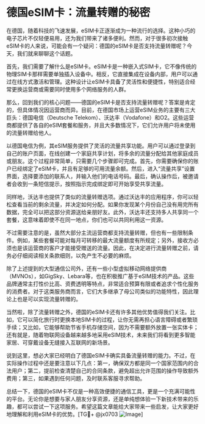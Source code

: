 # 德国eSIM卡：流量转赠的秘密

在德国，随着科技的飞速发展，eSIM卡正逐渐成为一种流行的选择。这种小巧的电子芯片不仅轻便易用，还为我们带来了诸多便利。然而，对于很多初次接触eSIM卡的人来说，可能会有一个疑问：德国的eSIM卡是否支持流量转赠呢？今天，我们就来聊聊这个话题。

首先，我们需要了解什么是eSIM卡。eSIM卡是一种嵌入式SIM卡，它不像传统的物理SIM卡那样需要单独插入设备中。相反，它直接集成在设备内部，用户可以通过在线方式激活和管理。这种设计让eSIM卡具备了灵活性和便捷性，特别适合经常更换运营商或需要同时使用多个网络服务的人群。

那么，回到我们的核心问题——德国的eSIM卡是否支持流量转赠呢？答案是肯定的，但具体情况因运营商而异。目前，在德国市场上运营eSIM业务的主要有三大巨头：德国电信（Deutsche Telekom）、沃达丰（Vodafone）和O2。这些运营商都提供了各自的eSIM套餐和服务，并且大多数情况下，它们允许用户将未使用的流量转赠给他人。

以德国电信为例，其eSIM服务提供了灵活的流量共享功能。用户可以通过登录到自己的账户页面，在线创建一个家庭共享计划，将多余的流量分配给其他家庭成员或朋友。这个过程非常简单，只需要几个步骤即可完成。首先，你需要确保你的账户已经绑定了eSIM卡，并且有足够的可用流量余额。然后，进入“流量共享”设置界面，选择要添加的联系人，并输入他们的电话号码。最后，确认操作后，被邀请者会收到一条短信提示，按照指示完成绑定即可开始享受共享流量。

同样地，沃达丰也提供了类似的流量转赠选项。通过沃达丰的应用程序，你可以轻松查看当前的剩余流量，并决定如何分配。如果你发现某个月份自己没有用完所有数据，完全可以把这部分资源送给亲朋好友。此外，沃达丰还支持多人共享同一个套餐，这意味着即使不在同一地点，你们也可以共同利用这一资源。

不过需要注意的是，虽然大部分主流运营商都支持流量转赠，但也有一些限制条件。例如，某些套餐可能对每月可转移的最大流量额度有所规定；另外，接收方必须也是该运营商的客户才能接受赠送的流量。因此，在决定进行流量转赠之前，请务必仔细阅读相关条款细则，以免产生不必要的麻烦。

除了上述提到的大型通信公司外，还有一些小型虚拟移动网络提供商（MVNOs），如GigSky、Lebara等，也在积极推广基于eSIM技术的产品。这些品牌通常主打性价比高、资费透明等特点，非常适合预算有限或者追求个性化服务的消费者。对于这类服务商而言，它们大多继承了母公司类似的功能特性，因此理论上也是可以实现流量转赠的。

当然啦，除了流量转赠之外，德国的eSIM卡还有许多其他优势值得我们关注。比如，它可以简化旅行时更换本地SIM卡的过程，让你无需再担心语言障碍或者繁琐手续；又比如，它能够帮助节省手机存储空间，因为不需要额外放置一张实体卡；还有就是，随着物联网设备越来越多地采用eSIM技术，未来我们将看到更多智能家居、可穿戴设备无缝接入互联网的新场景。

说到这里，想必大家已经明白了德国eSIM卡确实具备流量转赠的能力。不过，在实际操作过程中还是要注意以下几点：第一，确保双方都是同一个国家范围内的合法用户；第二，提前检查清楚自己的合同条款，避免超出允许范围的操作导致额外费用；第三，如果遇到任何问题，及时联系客服寻求帮助。

总结一下，德国的eSIM卡不仅是一种高效便捷的通信工具，更是一个充满可能性的平台。无论你是想要与家人朋友分享资源，还是单纯想体验一下新技术带来的乐趣，都可以尝试一下这项服务。希望这篇文章能给大家带来一些启发，让大家更好地理解和利用eSIM卡的优势。[TG💪+ @jx0703 ![Image](https://github.com/user-attachments/assets/dbca1d08-cadb-493c-b0ec-ad6f7a83f270)]